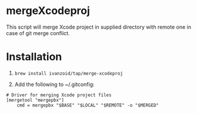 # mergeXcodeproj
This script will merge Xcode project in supplied directory with remote one in case of git merge conflict.

# Installation

1. `brew install ivanzoid/tap/merge-xcodeproj`

2. Add the following to ~/.gitconfig:
```
# Driver for merging Xcode project files
[mergetool "mergepbx"]
    cmd = mergepbx "$BASE" "$LOCAL" "$REMOTE" -o "$MERGED"
```
